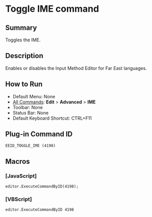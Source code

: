 # Toggle IME command

## Summary

Toggles the IME.

## Description

Enables or disables the Input Method Editor for Far East languages.

## How to Run

- Default Menu: None
- [All Commands](../tools/all_commands): **Edit** \> **Advanced** \> **IME**
- Toolbar: None
- Status Bar: None
- Default Keyboard Shortcut: CTRL+F11

## Plug-in Command ID

```
EEID_TOGGLE_IME (4198)```

## Macros

### \[JavaScript\]

```
editor.ExecuteCommandByID(4198);
```

### \[VBScript\]

```
editor.ExecuteCommandByID 4198
```
